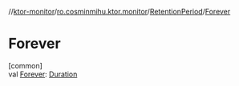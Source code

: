 //[ktor-monitor](../../../index.md)/[ro.cosminmihu.ktor.monitor](../index.md)/[RetentionPeriod](index.md)/[Forever](-forever.md)

# Forever

[common]\
val [Forever](-forever.md): [Duration](https://kotlinlang.org/api/core/kotlin-stdlib/kotlin.time/-duration/index.html)